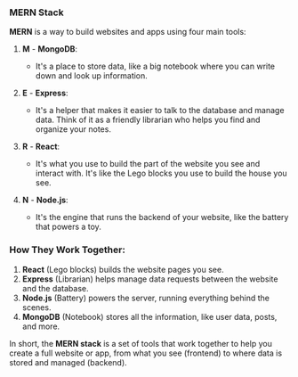 
### MERN Stack

**MERN** is a way to build websites and apps using four main tools:

1. **M** - **MongoDB**:
   - It's a place to store data, like a big notebook where you can write down and look up information.
   
2. **E** - **Express**:
   - It's a helper that makes it easier to talk to the database and manage data. Think of it as a friendly librarian who helps you find and organize your notes.

3. **R** - **React**:
   - It's what you use to build the part of the website you see and interact with. It's like the Lego blocks you use to build the house you see.

4. **N** - **Node.js**:
   - It's the engine that runs the backend of your website, like the battery that powers a toy.

### How They Work Together:

1. **React** (Lego blocks) builds the website pages you see.
2. **Express** (Librarian) helps manage data requests between the website and the database.
3. **Node.js** (Battery) powers the server, running everything behind the scenes.
4. **MongoDB** (Notebook) stores all the information, like user data, posts, and more.

In short, the **MERN stack** is a set of tools that work together to help you create a full website or app, from what you see (frontend) to where data is stored and managed (backend).